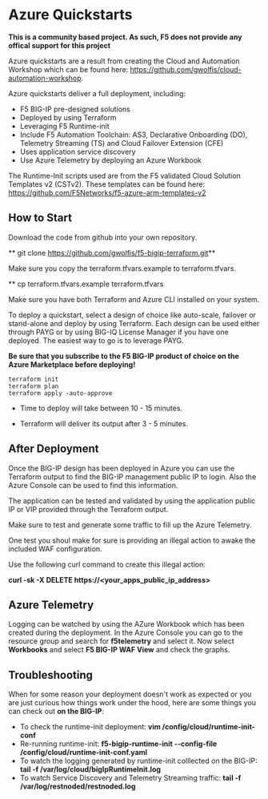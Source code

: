 # Azure Quickstarts

**This is a community based project. As such, F5 does not provide any offical support for this project**

Azure quickstarts are a result from creating the Cloud and Automation Workshop which can be found here: https://github.com/gwolfis/cloud-automation-workshop.

Azure quickstarts deliver a full deployment, including:
 * F5 BIG-IP pre-designed solutions
 * Deployed by using Terraform
 * Leveraging F5 Runtime-init
 * Include F5 Automation Toolchain: AS3, Declarative Onboarding (DO), Telemetry Streaming (TS) and Cloud Failover Extension (CFE)
 * Uses application service discovery
 * Use Azure Telemetry by deploying an Azure Workbook

 The Runtime-Init scripts used are from the F5 validated Cloud Solution Templates v2 (CSTv2). These templates can be found here: https://github.com/F5Networks/f5-azure-arm-templates-v2

 ## How to Start
 Download the code from github into your own repository.

 ** git clone https://github.com/gwolfis/f5-bigip-terraform.git**

 Make sure you copy the terraform.tfvars.example to terraform.tfvars.

 ** cp terraform.tfvars.example terraform.tfvars

 Make sure you have both Terraform and Azure CLI installed on your system.

To deploy a quickstart, select a design of choice like auto-scale, failover or stand-alone and deploy by using Terraform. Each design can be used either through PAYG or by using BIG-IQ License Manager if you have one deployed. The easiest way to go is to leverage PAYG.

**Be sure that you subscribe to the F5 BIG-IP product of choice on the Azure Marketplace before deploying!**

 ```
 terraform init
 terraform plan
 terraform apply -auto-approve
 ```

* Time to deploy will take between 10 - 15 minutes.

* Terraform will deliver its output after 3 - 5 minutes.

## After Deployment
Once the BIG-IP design has been deployed in Azure you can use the Terraform output to find the BIG-IP management public IP to login. Also the Azure Console can be used to find this information.

The application can be tested and validated by using the application public IP or VIP provided through the Terraform output.

Make sure to test and generate some traffic to fill up the Azure Telemetry.

One test you shoul make for sure is providing an illegal action to awake the included WAF configuration.

Use the following curl command to create this illegal action:

**curl -sk -X DELETE https://<your_apps_public_ip_address>**

## Azure Telemetry
Logging can be watched by using the AZure Workbook which has been created during the deployment. In the Azure Console you can go to the resource group and search for **f5telemetry** and select it. Now select **Workbooks** and select **F5 BIG-IP WAF View** and check the graphs.

## Troubleshooting
When for some reason your deployment doesn't work as expected or you are just curious how things work under the hood, here are some things you can check out **on the BIG-IP**:

* To check the runtime-init deployment: **vim /config/cloud/runtime-init-conf**
* Re-running runtime-init: **f5-bigip-runtime-init --config-file /config/cloud/runtime-init-conf.yaml**
* To watch the logging generated by runtime-init colllected on the BIG-IP: **tail -f /var/log/cloud/bigIpRuntimeInit.log**
* To watch Service Discovery and Telemetry Streaming traffic: **tail -f /var/log/restnoded/restnoded.log**